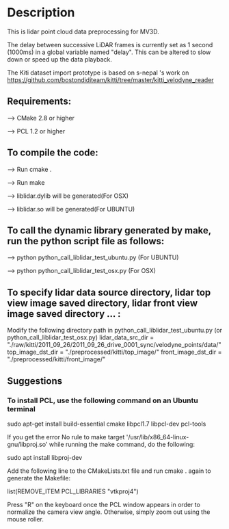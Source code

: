 # Description

This is lidar point cloud data preprocessing for MV3D. 

The delay between successive LiDAR frames is currently set as 1 second (1000ms) in a global variable named "delay". This can be altered to slow down or speed up the data playback.

The Kiti dataset import prototype is based on s-nepal 's work on https://github.com/bostondiditeam/kitti/tree/master/kitti_velodyne_reader

## Requirements:

--> CMake 2.8 or higher

--> PCL 1.2 or higher

## To compile the code:

--> Run cmake .

--> Run make

--> liblidar.dylib  will be generated(For OSX)

--> liblidar.so  will be generated(For UBUNTU)

## To call the dynamic library generated by make, run the python script file as follows:

--> python python_call_liblidar_test_ubuntu.py         (For UBUNTU)

--> python python_call_liblidar_test_osx.py         (For OSX)

## To specify lidar data source directory, lidar top view image saved directory, lidar front view image saved directory ... :

Modify the following directory path in python_call_liblidar_test_ubuntu.py (or python_call_liblidar_test_osx.py)
lidar_data_src_dir = "./raw/kitti/2011_09_26/2011_09_26_drive_0001_sync/velodyne_points/data/"
top_image_dst_dir = "./preprocessed/kitti/top_image/"
front_image_dst_dir = "./preprocessed/kitti/front_image/"

## Suggestions

### To install PCL, use the following command on an Ubuntu terminal

sudo apt-get install build-essential cmake libpcl1.7 libpcl-dev pcl-tools

If you get the error No rule to make target '/usr/lib/x86_64-linux-gnu/libproj.so' while running the make command, do the following:

sudo apt install libproj-dev
    
Add the following line to the CMakeLists.txt file and run cmake . again to generate the Makefile:
		
list(REMOVE_ITEM PCL_LIBRARIES "vtkproj4")

Press "R" on the keyboard once the PCL window appears in order to normalize the camera view angle. Otherwise, simply zoom out using the mouse roller.

